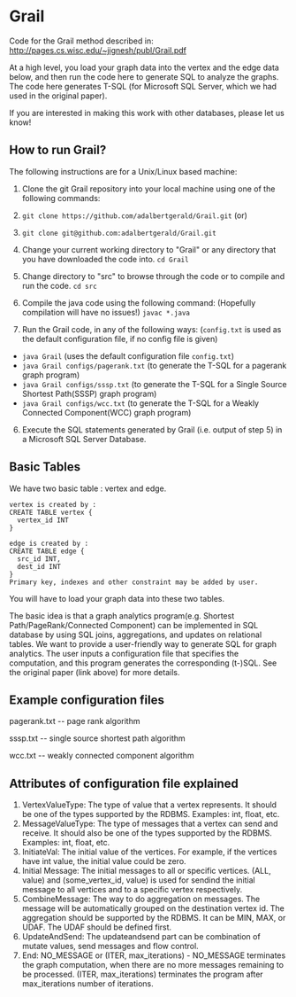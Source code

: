 Grail
============================
Code for the Grail method described in: http://pages.cs.wisc.edu/~jignesh/publ/Grail.pdf

At a high level, you load your graph data into the vertex and the edge data below, and then run the code here to generate SQL to analyze the graphs. The code here generates T-SQL (for Microsoft SQL Server, which we had used in the original paper). 

If you are interested in making this work with other databases, please let us know! 

How to run Grail?
-----------------------------------------------------------
The following instructions are for a Unix/Linux based machine:

1. Clone the git Grail repository into your local machine using one of the following commands:
  1. `git clone https://github.com/adalbertgerald/Grail.git` (or)
  2. `git clone git@github.com:adalbertgerald/Grail.git`

2. Change your current working directory to "Grail" or any directory that you have downloaded the code into.
  `cd Grail`

3. Change directory to "src" to browse through the code or to compile and run the code.
  `cd src`

4. Compile the java code using the following command: (Hopefully compilation will have no issues!)
  `javac *.java`

5. Run the Grail code, in any of the following ways: (`config.txt` is used as the default configuration file, if no config file is given)
  - `java Grail` (uses the default configuration file `config.txt`)
  - `java Grail configs/pagerank.txt` (to generate the T-SQL for a pagerank graph program)
  - `java Grail configs/sssp.txt` (to generate the T-SQL for a Single Source Shortest Path(SSSP) graph program)
  - `java Grail configs/wcc.txt` (to generate the T-SQL for a Weakly Connected Component(WCC) graph program)

6. Execute the SQL statements generated by Grail (i.e. output of step 5) in a Microsoft SQL Server Database.

Basic Tables
---------------------------
We have two basic table : vertex and edge.

    vertex is created by :
    CREATE TABLE vertex {
      vertex_id INT
    }

    edge is created by :
    CREATE TABLE edge {
      src_id INT,
      dest_id INT
    }
    Primary key, indexes and other constraint may be added by user.

You will have to load your graph data into these two tables. 

The basic idea is that a graph analytics program(e.g. Shortest Path/PageRank/Connected Component) can be implemented in SQL database by using SQL joins, aggregations, and updates on relational tables. We want to provide a user-friendly way to generate SQL for graph analytics. The user inputs a configuration file that specifies the computation, and this program generates the corresponding (t-)SQL. See the original paper (link above) for more details.

Example configuration files
---------------------------
pagerank.txt -- page rank algorithm

sssp.txt -- single source shortest path algorithm

wcc.txt -- weakly connected component algorithm

Attributes of configuration file explained
------------------------------------------
1. VertexValueType: The type of value that a vertex represents. It should be one of the types supported by the RDBMS. Examples: int, float, etc.
2. MessageValueType: The type of messages that a vertex can send and receive. It should also be one of the types supported by the RDBMS. Examples: int, float, etc.
3. InitiateVal: The initial value of the vertices. For example, if the vertices have int value, the initial value could be zero.
4. Initial Message: The initial messages to all or specific vertices. (ALL, value) and (some_vertex_id, value) is used for sendind the initial message to all vertices and to a specific vertex respectively.
5. CombineMessage: The way to do aggregation on messages. The message will be automatically grouped on the destination vertex id. The aggregation should be supported by the RDBMS. It can be MIN, MAX, or UDAF. The UDAF should be defined first.
6. UpdateAndSend: The updateandsend part can be combination of mutate values, send messages and flow control.
7. End: NO_MESSAGE or (ITER, max_iterations) - NO_MESSAGE terminates the graph computation, when there are no more messages remaining to be processed. (ITER, max_iterations) terminates the program after max_iterations number of iterations.


